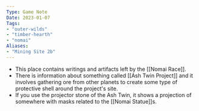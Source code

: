 ```yaml
---
Type: Game Note
Date: 2023-01-07
Tags:
- "outer-wilds"
- "timber-hearth"
- "nomai"
Aliases:
- "Mining Site 2b"
---
```

- This place contains writings and artifacts left by the [[Nomai Race]].
- There is information about something called [[Ash Twin Project]] and it involves gathering ore from other planets to create some type of protective shell around the project's site.
- If you use the projector stone of the Ash Twin, it shows a projection of somewhere with masks related to the [[Nomai Statue]]s.